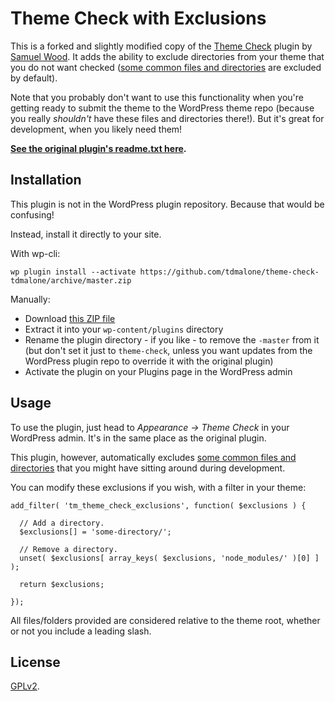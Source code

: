 # Theme Check with Exclusions

This is a forked and slightly modified copy of the [Theme Check](https://github.com/WordPress/theme-check) plugin by [Samuel Wood](https://profiles.wordpress.org/otto42). It adds the ability to exclude directories from your theme that you do not want checked ([some common files and directories](https://github.com/tdmalone/theme-check-tdmalone/blob/master/checkbase.php#L162) are excluded by default).

Note that you probably don't want to use this functionality when you're getting ready to submit the theme to the WordPress theme repo (because you really _shouldn't_ have these files and directories there!). But it's great for development, when you likely need them!

**[See the original plugin's readme.txt here](readme.txt).**

## Installation

This plugin is not in the WordPress plugin repository. Because that would be confusing!

Instead, install it directly to your site.

With wp-cli:

    wp plugin install --activate https://github.com/tdmalone/theme-check-tdmalone/archive/master.zip

Manually:

* Download [this ZIP file](https://github.com/tdmalone/theme-check-tdmalone/archive/master.zip)
* Extract it into your `wp-content/plugins` directory
* Rename the plugin directory - if you like - to remove the `-master` from it (but don't set it just to `theme-check`, unless you want updates from the WordPress plugin repo to override it with the original plugin)
* Activate the plugin on your Plugins page in the WordPress admin

## Usage

To use the plugin, just head to _Appearance -> Theme Check_ in your WordPress admin. It's in the same place as the original plugin.

This plugin, however, automatically excludes [some common files and directories](https://github.com/tdmalone/theme-check-tdmalone/blob/master/checkbase.php#L162) that you might have sitting around during development.

You can modify these exclusions if you wish, with a filter in your theme:

    add_filter( 'tm_theme_check_exclusions', function( $exclusions ) {

      // Add a directory.
      $exclusions[] = 'some-directory/';

      // Remove a directory.
      unset( $exclusions[ array_keys( $exclusions, 'node_modules/' )[0] ] );

      return $exclusions;

    });

All files/folders provided are considered relative to the theme root, whether or not you include a leading slash.

## License

[GPLv2](LICENSE).
